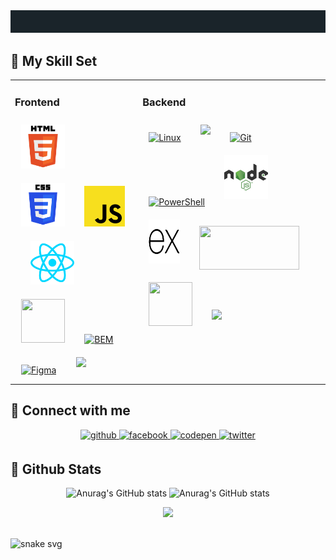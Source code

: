 <div align="center">
<img src="./header.gif" /> 
</div>

## 📌 My Skill Set

<table><tr><td valign="top" >

### Frontend

<div > 
 <img width="70px" 
    height="70px" 
    style="margin: 10px"
    src="./assets/html.svg"> &nbsp;
<img width="70px" 
    height="70px" 
    style="margin: 10px"
    src="./assets/css.svg"> &nbsp;
 <img width="65px" 
    height="65px" 
    style="margin: 10px"
    src="./assets/javascript.svg"> &nbsp; &nbsp;
<img width="70px" 
    height="70px" 
    style="margin: 10px"
    src="./assets/react.svg"> &nbsp;
 <img width="70px" 
    height="70px" 
    style="margin: 10px"
    src="https://upload.wikimedia.org/wikipedia/commons/9/96/Sass_Logo_Color.svg"> &nbsp;
<a href="http://getbem.com/" target="_blank"><img style="margin: 10px" src="https://profilinator.rishav.dev/skills-assets/bem.svg" alt="BEM" height="65" /></a>  
 <a href="https://www.figma.com/" target="_blank"><img style="margin: 10px" src="https://profilinator.rishav.dev/skills-assets/figma-icon.svg" alt="Figma" height="65" /></a> &nbsp;
 <img  
    height="60px" 
    style="margin: 10px"
    src="https://upload.wikimedia.org/wikipedia/commons/b/b2/Bootstrap_logo.svg"> &nbsp;

</div>

</td><td valign="top" >




### Backend

<div  >  
<a href="https://www.linux.org/" target="_blank"><img style="margin: 10px" src="https://profilinator.rishav.dev/skills-assets/linux-original.svg" alt="Linux" height="65" /></a> &nbsp;
<img
    height="65px" 
    style="margin: 10px"
    src="https://upload.wikimedia.org/wikipedia/commons/4/4b/Bash_Logo_Colored.svg"> &nbsp;
<a href="https://github.com/" target="_blank"><img style="margin: 10px" src="https://profilinator.rishav.dev/skills-assets/git-scm-icon.svg" alt="Git" height="70" /></a> &nbsp;
<a href="https://docs.microsoft.com/en-us/powershell/" target="_blank"><img style="margin: 10px" src="https://profilinator.rishav.dev/skills-assets/powershell.png" alt="PowerShell" height="65" /></a> &nbsp;
<img 
    height="70px" 
    style="margin: 10px"
    src="./assets/node.svg"> &nbsp;
<img width="50px" 
    height="70px" 
    style="margin: 10px"
    src="https://raw.githubusercontent.com/devicons/devicon/master/icons/express/express-original.svg"> &nbsp;
<img width="160px"
    height="70px" 
    style="margin: 10px"
    src="https://upload.wikimedia.org/wikipedia/commons/9/93/MongoDB_Logo.svg"> &nbsp;
<img width="70px"
    height="70px" 
    style="margin: 10px"
    src="https://upload.wikimedia.org/wikipedia/commons/d/db/Npm-logo.svg"> &nbsp;
<img  
    height="55px" 
    style="margin: 10px"
    src="https://railway.app/brand/logotype-dark.svg"> &nbsp;
</div>
</td></tr></table>  




## 📌 Connect with me
<div align="center">
<a href="https://github.com/jaenfigueroa" target="_blank">
<img src=https://img.shields.io/badge/github-%2324292e.svg?&style=for-the-badge&logo=github&logoColor=white alt=github style="margin-bottom: 5px;" />
</a>
<a href="https://www.facebook.com/" target="_blank">
<img src=https://img.shields.io/badge/facebook-%232E87FB.svg?&style=for-the-badge&logo=facebook&logoColor=white alt=facebook style="margin-bottom: 5px;" />
</a>
<a href="https://codepen.com/jaenfigueroa" target="_blank">
<img src=https://img.shields.io/badge/codepen-%23131417.svg?&style=for-the-badge&logo=codepen&logoColor=white alt=codepen style="margin-bottom: 5px;" />
</a>
<a href="https://twitter.com/JaenDeveloper" target="_blank">
<img src=https://img.shields.io/badge/twitter-%2300acee.svg?&style=for-the-badge&logo=twitter&logoColor=white alt=twitter style="margin-bottom: 5px;" />
</a>  
</div>  





## 📌 Github Stats

<div align="center">
 
![Anurag's GitHub stats](https://github-readme-stats.vercel.app/api?username=jaenfigueroa&show_icons=true)
![Anurag's GitHub stats](http://github-readme-streak-stats.herokuapp.com?user=jaenfigueroa&count_private=true&show_icons=true)

<!-- ![GitHub followers](https://img.shields.io/github/followers/jaenfigueroa?style=flat&label=FOLLOWERS)  -->
<img src="https://komarev.com/ghpvc/?username=jaenfigueroa&label=PROFILE VIEWS  &color=red&style=flat"/>

</div> 


<br/>


![snake svg](https://github.com/wavescats/wavescats/blob/output/github-contribution-grid-snake.svg)

